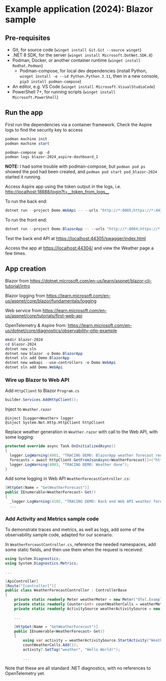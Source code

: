 # Example application (2024): Blazor sample

## Pre-requisites

- Git, for source code (`winget install Git.Git --source winget`)
- .NET 8 SDK, for the server (`winget install Microsoft.DotNet.SDK.8`)
- Podman, Docker, or another container runtime (`winget install Redhat.Podman`)
  - Podman-compose, for local dev dependencies (install Python,
    `winget install -e --id Python.Python.3.11`, then in a new console,
    `pip3 install podman-compose`)
- An editor, e.g. VS Code (`winget install Microsoft.VisualStudioCode`)
- PowerShell 7+, for running scripts (`winget install Microsoft.PowerShell`)

## Run the app

First run the dependencies via a container framework. Check the Aspire logs to find the security key to access

```powershell
podman machine init
podman machine start

podman-compose up -d
podman logs blazor-2024_aspire-dashboard_1
```

**NOTE:** I had some trouble with podman-compose, but `podman pod ps` showed the pod had been created, and `podman pod start pod_blazor-2024` started it running.

Access Aspire app using the token output in the logs, i.e. <http://localhost:18888/login?t=__token_from_logs__>

To run the back end:

```powershell
dotnet run --project Demo.WebApi -- --urls "http://*:8005;https://*:44305/"
```

To run the front end:

```powershell
dotnet run --project Demo.BlazorApp -- --urls "http://*:8004;https://*:44304/"
```

Test the back end API at <https://localhost:44305/swagger/index.html>

Access the app at <https://localhost:44304/> and view the Weather page a few times.

## App creation

Blazor from <https://dotnet.microsoft.com/en-us/learn/aspnet/blazor-cli-tutorial/intro>

Blazor logging from <https://learn.microsoft.com/en-us/aspnet/core/blazor/fundamentals/logging>

Web service from <https://learn.microsoft.com/en-us/aspnet/core/tutorials/first-web-api>

OpenTelemetry & Aspire from: <https://learn.microsoft.com/en-us/dotnet/core/diagnostics/observability-otlp-example>

```powershell
mkdir blazor-2024
cd blazor-2024
dotnet new sln 
dotnet new blazor -o Demo.BlazorApp
dotnet sln add Demo.BlazorApp
dotnet new webapi --use-controllers -o Demo.WebApi
dotnet sln add Demo.WebApi
```

### Wire up Blazor to Web API

Add `HttpClient` to Blazor `Program.cs`

```csharp
builder.Services.AddHttpClient();
```

Inject to `Weather.razor`

```razor
@inject ILogger<Weather> logger
@inject System.Net.Http.HttpClient httpClient
```

Replace weather generation in `Weather.razor` with call to the Web API, with some logging:

```csharp
protected override async Task OnInitializedAsync()
{
  logger.LogWarning(4001, "TRACING DEMO: BlazorApp weather forecast request forwarded");
  forecasts = await httpClient.GetFromJsonAsync<WeatherForecast[]>("https://localhost:44305/WeatherForecast");
  logger.LogWarning(4003, "TRACING DEMO: Weather done");
}
```
Add some logging in Web API `WeatherForecastController.cs`:

```csharp
[HttpGet(Name = "GetWeatherForecast")]
public IEnumerable<WeatherForecast> Get()
{
  _logger.LogWarning(4102, "TRACING DEMO: Back end Web API weather forecast requested");
  ...
```

### Add Activity and Metrics sample code

To demonstrate traces and metrics, as well as logs, add some of the observability sample code, adapted for our scenario.

In `WeatherForceastController.cs`, reference the needed namespaces, add some static fields, and then use them when the request is received:

```csharp
using System.Diagnostics;
using System.Diagnostics.Metrics;

...

[ApiController]
[Route("[controller]")]
public class WeatherForecastController : ControllerBase
{
    private static readonly Meter weatherMeter = new Meter("OTel.Example", "1.0.0");
    private static readonly Counter<int> countWeatherCalls = weatherMeter.CreateCounter<int>("weather.count", description: "Counts the number of times weather was called");
    private static readonly ActivitySource weatherActivitySource = new ActivitySource("OTel.Example");

    ...

    [HttpGet(Name = "GetWeatherForecast")]
    public IEnumerable<WeatherForecast> Get()
    {
        using var activity = weatherActivitySource.StartActivity("WeatherActivity");
        countWeatherCalls.Add(1);
        activity?.SetTag("weather", "Hello World!");

        ...
```

Note that these are all standard .NET diagnostics, with no references to OpenTelemetry yet.


